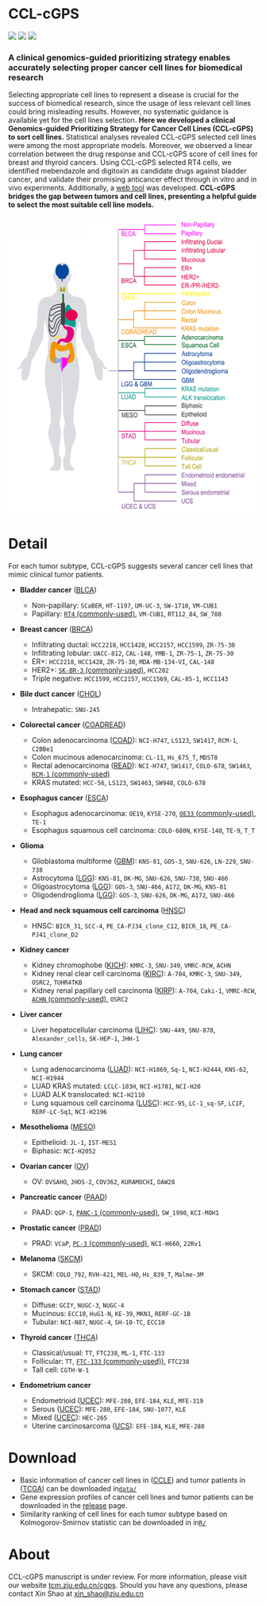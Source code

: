 # CCL-cGPS
<img src='https://img.shields.io/badge/7%2C101-tumor%20patients-brightgreen'> <img src='https://img.shields.io/badge/44-tumor%20subtypes-blue'> <img src='https://img.shields.io/badge/720-cancer%20cell%20lines-yellowgreen'>
### A clinical genomics-guided prioritizing strategy enables accurately selecting proper cancer cell lines for biomedical research

Selecting appropriate cell lines to represent a disease is crucial for the success of biomedical research, since the usage of less relevant cell lines could bring misleading results. However, no systematic guidance is available yet for the cell lines selection. __Here we developed a clinical Genomics-guided Prioritizing Strategy for Cancer Cell Lines (CCL-cGPS) to sort cell lines.__ Statistical analyses revealed CCL-cGPS selected cell lines were among the most appropriate models. Moreover, we observed a linear correlation between the drug response and CCL-cGPS score of cell lines for breast and thyroid cancers. Using CCL-cGPS selected RT4 cells, we identified mebendazole and digitoxin as candidate drugs against bladder cancer, and validate their promising anticancer effect through in vitro and in vivo experiments. Additionally, a [web tool](http:/tcm.zju.edu.cn/cgps) was developed. __CCL-cGPS bridges the gap between tumors and cell lines, presenting a helpful guide to select the most suitable cell line models.__

<img src='https://github.com/ZJUFanLab/CCL-cGPS/blob/master/img/tumor.png' width = "600" height = "600"> 

# Detail
For each tumor subtype, CCL-cGPS suggests several cancer cell lines that mimic clinical tumor patients.

- __Bladder cancer__ ([BLCA](https://github.com/ZJUFanLab/CCL-cGPS/wiki/The-Cancer-Genome-Atlas-(TCGA)))
  - Non-papillary: `SCaBER`, `HT-1197`, `UM-UC-3`, `SW-1710`, `VM-CUB1`
  - Papillary: [`RT4` (commonly-used)](https://github.com/ZJUFanLab/CCL-cGPS/wiki/Commonly-used-cancer-cell-line), `VM-CUB1`, `RT112_84`, `SW_780`

- __Breast cancer__ ([BRCA](https://github.com/ZJUFanLab/CCL-cGPS/wiki/The-Cancer-Genome-Atlas-(TCGA)))
  - Infiltrating ductal: `HCC2218`, `HCC1428`, `HCC2157`, `HCC1599`, `ZR-75-30`
  - Infiltrating lobular: `UACC-812`, `CAL-148`, `YMB-1`, `ZR-75-1`, `ZR-75-30`
  - ER+: `HCC2218`, `HCC1428`, `ZR-75-30`, `MDA-MB-134-VI`, `CAL-148`
  - HER2+: [`SK-BR-3` (commonly-used)](https://github.com/ZJUFanLab/CCL-cGPS/wiki/Commonly-used-cancer-cell-line), `HCC202`
  - Triple negative: `HCC1599`, `HCC2157`, `HCC1569`, `CAL-85-1`, `HCC1143`

- __Bile duct cancer__ ([CHOL](https://github.com/ZJUFanLab/CCL-cGPS/wiki/The-Cancer-Genome-Atlas-(TCGA)))
  - Intrahepatic: `SNU-245`

- __Colorectal cancer__ ([COADREAD](https://github.com/ZJUFanLab/CCL-cGPS/wiki/The-Cancer-Genome-Atlas-(TCGA)))
  - Colon adenocarcinoma ([COAD](https://github.com/ZJUFanLab/CCL-cGPS/wiki/The-Cancer-Genome-Atlas-(TCGA))): `NCI-H747`, `LS123`, `SW1417`, `RCM-1`, `C2BBe1`
  - Colon mucinous adenocarcinoma: `CL-11`, `Hs_675_T`, `MDST8`
  - Rectal adenocarcinoma ([READ](https://github.com/ZJUFanLab/CCL-cGPS/wiki/The-Cancer-Genome-Atlas-(TCGA))): `NCI-H747`, `SW1417`, `COLO-678`, `SW1463`, [`RCM-1` (commonly-used)](https://github.com/ZJUFanLab/CCL-cGPS/wiki/Commonly-used-cancer-cell-line)
  - KRAS mutated: `HCC-56`, `LS123`, `SW1463`, `SW948`, `COLO-678`

- __Esophagus cancer__ ([ESCA](https://github.com/ZJUFanLab/CCL-cGPS/wiki/The-Cancer-Genome-Atlas-(TCGA)))
  - Esophagus adenocarcinoma: `OE19`, `KYSE-270`, [`OE33` (commonly-used)](https://github.com/ZJUFanLab/CCL-cGPS/wiki/Commonly-used-cancer-cell-line), `TE-1`
  - Esophagus squamous cell carcinoma: `COLO-680N`, `KYSE-140`, `TE-9`, `T_T`

- __Glioma__
  - Glioblastoma multiforme ([GBM](https://github.com/ZJUFanLab/CCL-cGPS/wiki/The-Cancer-Genome-Atlas-(TCGA))): `KNS-81`, `GOS-3`, `SNU-626`, `LN-229`, `SNU-738`
  - Astrocytoma ([LGG](https://github.com/ZJUFanLab/CCL-cGPS/wiki/The-Cancer-Genome-Atlas-(TCGA))): `KNS-81`, `DK-MG`, `SNU-626`, `SNU-738`, `SNU-466`
  - Oligoastrocytoma ([LGG](https://github.com/ZJUFanLab/CCL-cGPS/wiki/The-Cancer-Genome-Atlas-(TCGA))): `GOS-3`, `SNU-466`, `A172`, `DK-MG`, `KNS-81`
  - Oligodendroglioma ([LGG](https://github.com/ZJUFanLab/CCL-cGPS/wiki/The-Cancer-Genome-Atlas-(TCGA))): `GOS-3`, `SNU-626`, `DK-MG`, `A172`, `SNU-466`

- __Head and neck squamous cell carcinoma__ ([HNSC](https://github.com/ZJUFanLab/CCL-cGPS/wiki/The-Cancer-Genome-Atlas-(TCGA)))
  - HNSC: `BICR_31`, `SCC-4`, `PE_CA-PJ34_clone_C12`, `BICR_18`, `PE_CA-PJ41_clone_D2`

- __Kidney cancer__
  - Kidney chromophobe ([KICH](https://github.com/ZJUFanLab/CCL-cGPS/wiki/The-Cancer-Genome-Atlas-(TCGA))): `KMRC-3`, `SNU-349`, `VMRC-RCW`, `ACHN`
  - Kidney renal clear cell carcinoma ([KIRC](https://github.com/ZJUFanLab/CCL-cGPS/wiki/The-Cancer-Genome-Atlas-(TCGA))): `A-704`, `KMRC-3`, `SNU-349`, `OSRC2`, `TUHR4TKB`
  - Kidney renal papillary cell carcinoma ([KIRP](https://github.com/ZJUFanLab/CCL-cGPS/wiki/The-Cancer-Genome-Atlas-(TCGA))): `A-704`, `Caki-1`, `VMRC-RCW`, [`ACHN` (commonly-used)](https://github.com/ZJUFanLab/CCL-cGPS/wiki/Commonly-used-cancer-cell-line), `OSRC2`

- __Liver cancer__
  - Liver hepatocellular carcinoma ([LIHC](https://github.com/ZJUFanLab/CCL-cGPS/wiki/The-Cancer-Genome-Atlas-(TCGA))): `SNU-449`, `SNU-878`, `Alexander_cells`, `SK-HEP-1`, `JHH-1`

- __Lung cancer__
  - Lung adenocarcinoma ([LUAD](https://github.com/ZJUFanLab/CCL-cGPS/wiki/The-Cancer-Genome-Atlas-(TCGA))): `NCI-H1869`, `Sq-1`, `NCI-H2444`, `KNS-62`, `NCI-H1944`
  - LUAD KRAS mutated: `LCLC-103H`, `NCI-H1781`, `NCI-H20`
  - LUAD ALK translocated: `NCI-H2110`
  - Lung squamous cell carcinoma ([LUSC](https://github.com/ZJUFanLab/CCL-cGPS/wiki/The-Cancer-Genome-Atlas-(TCGA))): `HCC-95`, `LC-1_sq-SF`, `LC1F`, `RERF-LC-Sq1`, `NCI-H2196`

- __Mesothelioma__ ([MESO](https://github.com/ZJUFanLab/CCL-cGPS/wiki/The-Cancer-Genome-Atlas-(TCGA)))
  - Epithelioid: `JL-1`, `IST-MES1`
  - Biphasic: `NCI-H2052`

- __Ovarian cancer__ ([OV](https://github.com/ZJUFanLab/CCL-cGPS/wiki/The-Cancer-Genome-Atlas-(TCGA)))
  - OV: `OVSAHO`, `JHOS-2`, `COV362`, `KURAMOCHI`, `OAW28`

- __Pancreatic cancer__ ([PAAD](https://github.com/ZJUFanLab/CCL-cGPS/wiki/The-Cancer-Genome-Atlas-(TCGA)))
  - PAAD: `QGP-1`, [`PANC-1` (commonly-used)](https://github.com/ZJUFanLab/CCL-cGPS/wiki/Commonly-used-cancer-cell-line), `SW_1990`, `KCI-MOH1`

- __Prostatic cancer__ ([PRAD](https://github.com/ZJUFanLab/CCL-cGPS/wiki/The-Cancer-Genome-Atlas-(TCGA)))
  - PRAD: `VCaP`, [`PC-3` (commonly-used)](https://github.com/ZJUFanLab/CCL-cGPS/wiki/Commonly-used-cancer-cell-line), `NCI-H660`, `22Rv1`

- __Melanoma__ ([SKCM](https://github.com/ZJUFanLab/CCL-cGPS/wiki/The-Cancer-Genome-Atlas-(TCGA)))
  - SKCM: `COLO_792`, `RVH-421`, `MEL-HO`, `Hs_839_T`, `Malme-3M`

- __Stomach cancer__ ([STAD](https://github.com/ZJUFanLab/CCL-cGPS/wiki/The-Cancer-Genome-Atlas-(TCGA)))
  - Diffuse: `GCIY`, `NUGC-3`, `NUGC-4`
  - Mucinous: `ECC10`, `HuG1-N`, `KE-39`, `MKN1`, `RERF-GC-1B`
  - Tubular: `NCI-N87`, `NUGC-4`, `SH-10-TC`, `ECC10`

- __Thyroid cancer__ ([THCA](https://github.com/ZJUFanLab/CCL-cGPS/wiki/The-Cancer-Genome-Atlas-(TCGA)))
  - Classical/usual: `TT`, `FTC238`, `ML-1`, `FTC-133`
  - Follicular: `TT`, [`FTC-133` (commonly-used))](https://github.com/ZJUFanLab/CCL-cGPS/wiki/Commonly-used-cancer-cell-line), `FTC238`
  - Tall cell: `CGTH-W-1`

- __Endometrium cancer__
  - Endometrioid ([UCEC](https://github.com/ZJUFanLab/CCL-cGPS/wiki/The-Cancer-Genome-Atlas-(TCGA))): `MFE-280`, `EFE-184`, `KLE`, `MFE-319`
  - Serous ([UCEC](https://github.com/ZJUFanLab/CCL-cGPS/wiki/The-Cancer-Genome-Atlas-(TCGA))): `MFE-280`, `EFE-184`, `SNU-1077`, `KLE`
  - Mixed ([UCEC](https://github.com/ZJUFanLab/CCL-cGPS/wiki/The-Cancer-Genome-Atlas-(TCGA))): `HEC-265`
  - Uterine carcinosarcoma ([UCS](https://github.com/ZJUFanLab/CCL-cGPS/wiki/The-Cancer-Genome-Atlas-(TCGA))): `EFE-184`, `KLE`, `MFE-280`

# Download
- Basic information of cancer cell lines in ([CCLE](https://portals.broadinstitute.org/ccle)) and tumor patients in ([TCGA](https://portal.gdc.cancer.gov/)) can be downloaded in[`data/`](https://github.com/ZJUFanLab/CCL-cGPS/tree/master/data) 
- Gene expression profiles of cancer cell lines and tumor patients can be downloaded in the [release](https://github.com/ZJUFanLab/CCL-cGPS/releases) page.
- Similarity ranking of cell lines for each tumor subtype based on Kolmogorov-Smirnov statistic can be downloaded in in[`R/`](https://github.com/ZJUFanLab/CCL-cGPS/tree/master/R)



# About

CCL-cGPS manuscript is under review. For more information, please visit our website [tcm.zju.edu.cn/cgps](http://tcm.zju.edu.cn/cgps/). Should you have any questions, please contact Xin Shao at xin_shao@zju.edu.cn





